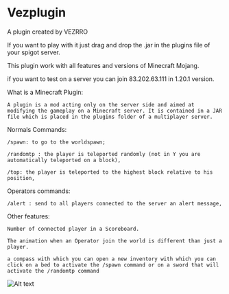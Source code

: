 # Vezplugin
 A plugin created by VEZRRO

 If you want to play with it just drag and drop the .jar in the plugins file of your spigot server.

 This plugin work with all features and versions of Minecraft Mojang.

 if you want to test on a server you can join 83.202.63.111 in 1.20.1 version.
 
 
 What is a Minecraft Plugin:
    
    A plugin is a mod acting only on the server side and aimed at modifying the gameplay on a Minecraft server. It is contained in a JAR file which is placed in the plugins folder of a multiplayer server.
 
 
 
 
 Normals Commands:

    /spawn: to go to the worldspawn;

    /randomtp : the player is teleported randomly (not in Y you are automatically teleported on a block),

    /top: the player is teleported to the highest block relative to his position,

 Operators commands:

    /alert : send to all players connected to the server an alert message,

 Other features:

    Number of connected player in a Scoreboard.

    The animation when an Operator join the world is different than just a player.

    a compass with which you can open a new inventory with which you can click on a bed to activate the /spawn command or on a sword that will activate the /randomtp command
    




![Alt text](image-1.png)
